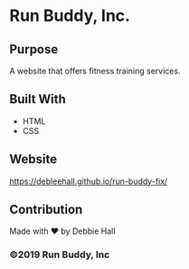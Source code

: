 # Run Buddy, Inc.

## Purpose
A website that offers fitness training services.

## Built With
* HTML
* CSS

## Website
https://debleehall.github.io/run-buddy-fix/

## Contribution
Made with ❤️ by Debbie Hall

### ©️2019 Run Buddy, Inc 
